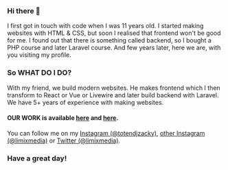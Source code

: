 ### Hi there 👋

I first got in touch with code when I was 11 years old. I started making websites with HTML & CSS, but soon I realised that frontend won't be good for me. I found out that there is something called backend, so I bought a PHP course and later Laravel course. And few years later, here we are, with you visiting my profile.

### So WHAT DO I DO?

With my friend, we build modern websites. He makes frontend which I then transform to React or Vue or Livewire and later build backend with Laravel. We have 5+ years of experience with making websites.

#### OUR WORK is available [here](https://tomaxed.eu) and [here](https://limixmedia.com).

You can follow me on my [Instagram (@totendjzacky)](https://instagram.com/totendjzacky), [other Instagram (@limixmedia)](https://instagram.com/limixmedia) or [Twitter (@limixmedia)](https://twitter.com/limixmedia).
### Have a great day! 

<!--
**djlimix/djlimix** is a ✨ _special_ ✨ repository because its `README.md` (this file) appears on your GitHub profile.

Here are some ideas to get you started:

- 🔭 I’m currently working on ...
- 🌱 I’m currently learning ...
- 👯 I’m looking to collaborate on ...
- 🤔 I’m looking for help with ...
- 💬 Ask me about ...
- 📫 How to reach me: ...
- 😄 Pronouns: ...
- ⚡ Fun fact: ...
-->
